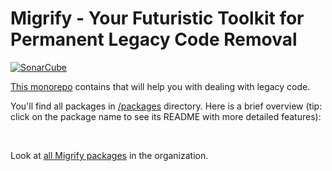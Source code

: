 # Migrify - Your Futuristic Toolkit for Permanent Legacy Code Removal

[![SonarCube](https://img.shields.io/badge/SonarCube_Debt-%3C5%20hrs-brightgreen.svg?style=flat-square)](https://sonarcloud.io/dashboard?id=migrify_migrify)

[This monorepo](https://www.tomasvotruba.com/blog/2019/10/28/all-you-always-wanted-to-know-about-monorepo-but-were-afraid-to-ask/) contains that will help you with dealing with legacy code.

You'll find all packages in [/packages](/packages) directory. Here is a brief overview (tip: click on the package name to see its README with more detailed features):

<br>

Look at [all Migrify packages](https://github.com/migrify) in the organization.
